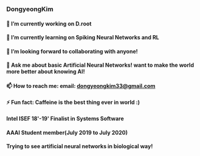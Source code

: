### DongyeongKim 


#### 🔭 I’m currently working on D.root
#### 🌱 I’m currently learning on Spiking Neural Networks and RL
#### 👯 I’m looking forward to collaborating with anyone!
#### 💬 Ask me about basic Artificial Neural Networks! want to make the world more better about knowing AI!
#### 📫 How to reach me: email: dongyeongkim33@gmail.com
#### ⚡ Fun fact: Caffeine is the best thing ever in world :) 


#### Intel ISEF 18'-19' Finalist in Systems Software

#### AAAI Student member(July 2019 to July 2020)

#### Trying to see artificial neural networks in biological way!

